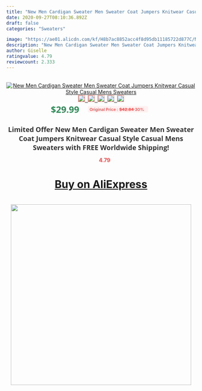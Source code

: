 ```yaml
---
title: "New Men Cardigan Sweater Men Sweater Coat Jumpers Knitwear Casual Style Casual Mens Sweaters"
date: 2020-09-27T08:10:36.892Z
draft: false
categories: "Sweaters"

image: "https://ae01.alicdn.com/kf/H8b7ac8852acc4f8d95db11185722d877C/New-Men-Cardigan-Sweater-Men-Sweater-Coat-Jumpers-Knitwear-Casual-Style-Casual-Mens-Sweaters.png_220x220.png"
description: "New Men Cardigan Sweater Men Sweater Coat Jumpers Knitwear Casual Style Casual Mens Sweaters"
author: Giselle
ratingvalue: 4.79
reviewcount: 2.333
---
```

<br>
<div style="text-align: center;">
<a href="https://s.click.aliexpress.com/e/_9yQnkh" target="_blank" rel="nofollow noopener noreferrer"><img alt="New Men Cardigan Sweater Men Sweater Coat Jumpers Knitwear Casual Style Casual Mens Sweaters" class="magnifier-image" src="https://ae01.alicdn.com/kf/H8b7ac8852acc4f8d95db11185722d877C/New-Men-Cardigan-Sweater-Men-Sweater-Coat-Jumpers-Knitwear-Casual-Style-Casual-Mens-Sweaters.png_220x220.png_640x640.jpg">
<br>
<img style="border:1px solid salmon" src="https://ae01.alicdn.com/kf/H8b7ac8852acc4f8d95db11185722d877C/New-Men-Cardigan-Sweater-Men-Sweater-Coat-Jumpers-Knitwear-Casual-Style-Casual-Mens-Sweaters.png_120x120.jpg">&nbsp;&nbsp;<img style="border:1px solid salmon" src="https://ae01.alicdn.com/kf/H943711af61e743bdb89ef8fd9dff4f3d2/New-Men-Cardigan-Sweater-Men-Sweater-Coat-Jumpers-Knitwear-Casual-Style-Casual-Mens-Sweaters.jpg_120x120.jpg">&nbsp;&nbsp;<img style="border:1px solid salmon" src="https://ae01.alicdn.com/kf/H9d1b8fd54d2e4894a45e59c4922fb7a9n/New-Men-Cardigan-Sweater-Men-Sweater-Coat-Jumpers-Knitwear-Casual-Style-Casual-Mens-Sweaters.jpg_120x120.jpg">&nbsp;&nbsp;<img style="border:1px solid salmon" src="https://ae01.alicdn.com/kf/H6a11f214cb9e40dd8356ab7b96e56cc22/New-Men-Cardigan-Sweater-Men-Sweater-Coat-Jumpers-Knitwear-Casual-Style-Casual-Mens-Sweaters.jpg_120x120.jpg">&nbsp;&nbsp;<img style="border:1px solid salmon" src="https://ae01.alicdn.com/kf/Hfe0a1c032202425b95d534b6e6c010ea1/New-Men-Cardigan-Sweater-Men-Sweater-Coat-Jumpers-Knitwear-Casual-Style-Casual-Mens-Sweaters.jpg_120x120.jpg"></a></div><br0>
<div style="text-align: center;"><span style="background-color: white; border: 0px; box-sizing: border-box; color: seagreen; display: inline-block; font-family: &quot;open sans&quot; , &quot;arial&quot; , &quot;helvetica&quot; , sans-serif , &quot;heiti&quot;; font-size: 24px; font-stretch: inherit; font-weight: 700; line-height: inherit; margin: 0px 10px 0px 0px; padding: 0px; vertical-align: middle;">$29.99 </span>
<span style="background: rgb(255 , 241 , 241); border-radius: 3px; border: 0px; box-sizing: border-box; color: #ff4747; display: inline-block; font-family: inherit; font-size: 12px; font-stretch: inherit; font-style: inherit; font-variant: inherit; font-weight: 600; line-height: inherit; margin: 0px; padding: 2px 5px; transform: scale(0.9); vertical-align: middle;">Original Price : <b style="text-decoration: line-through;">$42.84 </b> 30%&nbsp;&nbsp;</span></div>
<h1 style="color: #333333; display: inline-block; font-family: &quot;open sans&quot; , &quot;arial&quot; , &quot;helvetica&quot; , sans-serif , &quot;heiti&quot;; font-size: 18px; font-stretch: inherit; font-weight: 700; text-align: center;">Limited Offer New Men Cardigan Sweater Men Sweater Coat Jumpers Knitwear Casual Style Casual Mens Sweaters with FREE Worldwide Shipping!</h1>
<div style="color: #ff4747; text-align: center;">
<img src="https://4.bp.blogspot.com/-M0ZcTcb-5uY/XleCXlxnR4I/AAAAAAAAAEc/OrjgMkXV1oMQFaCRZj5HQwOCBcu3w1FegCPcBGAYYCw/s1600/star.png" style="height: 15px;">&nbsp;<b>4.79</b></div>
<div class="button_cont" align="center"><a class="buynow_a" href="https://s.click.aliexpress.com/e/_9yQnkh" target="_blank" rel="nofollow noopener noreferrer"><H1>Buy on AliExpress</H1></a></div><br>
<div class="separator" style="clear: both; text-align: center;">
<img src="https://lh3.googleusercontent.com/-pTy5HemUv9M/XlePHvY0dAI/AAAAAAAAAE4/0nX5iRUoIWY8eMW9Dpxeirr157OZliDIgCLcBGAsYHQ/s1600/badge.gif" width="480">
</div>
